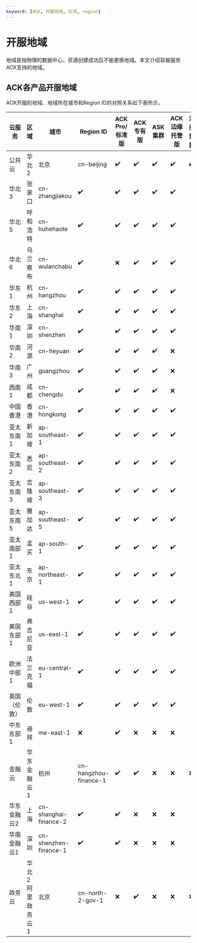 ```yaml
---
keyword: [ACK, 开服地域, 区域, region]
---
```


# 开服地域

地域是指物理的数据中心，资源创建成功后不能更换地域。本文介绍容器服务ACK支持的地域。

## ACK各产品开服地域

ACK开服的地域、地域所在城市和Region ID的对照关系如下表所示。

|云服务|区域|城市|Region ID|ACK Pro/标准版|ACK专有版|ASK集群|ACK边缘托管版|注册集群|
|---|--|--|---------|-----------|------|-----|--------|----|
|公共云|华北2|北京|cn-beijing|✔️|✔️|✔️|✔️|✔️|
|华北3|张家口|cn-zhangjiakou|✔️|✔️|✔️|✔️|✔️|
|华北5|呼和浩特|cn-huhehaote|✔️|✔️|✔️|✔️|✔️|
|华北6|乌兰察布|cn-wulanchabu|✔️|❌|✔️|✔️|✔️|
|华东1|杭州|cn-hangzhou|✔️|✔️|✔️|✔️|✔️|
|华东2|上海|cn-shanghai|✔️|✔️|✔️|✔️|✔️|
|华南1|深圳|cn-shenzhen|✔️|✔️|✔️|✔️|✔️|
|华南2|河源|cn-heyuan|✔️|✔️|✔️|✔️|❌|
|华南3|广州|guangzhou|✔️|✔️|✔️|✔️|❌|
|西南1|成都|cn-chengdu|✔️|✔️|✔️|✔️|❌|
|中国香港|香港|cn-hongkong|✔️|✔️|✔️|✔️|✔️|
|亚太东南1|新加坡|ap-southeast-1|✔️|✔️|✔️|✔️|✔️|
|亚太东南2|悉尼|ap-southeast-2|✔️|✔️|✔️|✔️|✔️|
|亚太东南3|吉隆坡|ap-southeast-3|✔️|✔️|✔️|✔️|✔️|
|亚太东南5|雅加达|ap-southeast-5|✔️|✔️|✔️|✔️|✔️|
|亚太南部1|孟买|ap-south-1|✔️|✔️|✔️|✔️|✔️|
|亚太东北1|东京|ap-northeast-1|✔️|✔️|✔️|✔️|✔️|
|美国西部1|硅谷|us-west-1|✔️|✔️|✔️|✔️|✔️|
|美国东部1|弗吉尼亚|us-east-1|✔️|✔️|✔️|✔️|✔️|
|欧洲中部1|法兰克福|eu-central-1|✔️|✔️|✔️|✔️|✔️|
|英国（伦敦）|伦敦|eu-west-1|✔️|✔️|✔️|✔️|✔️|
|中东东部1|迪拜|me-east-1|❌|✔️|❌|❌|❌|
|金融云|华东金融云1|杭州|cn-hangzhou-finance-1|✔️|✔️|❌|❌|❌|
|华东金融云2|上海|cn-shanghai-finance-2|✔️|✔️|❌|❌|❌|
|华南金融云1|深圳|cn-shenzhen-finance-1|✔️|✔️|❌|❌|❌|
|政务云|华北2阿里政务云1|北京|cn-north-2-gov-1|❌|✔️|❌|❌|❌|

